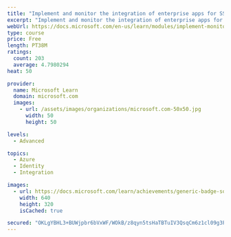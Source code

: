 ```yaml
---
title: "Implement and monitor the integration of enterprise apps for SSO"
excerpt: "Implement and monitor the integration of enterprise apps for SSO"
webUrl: https://docs.microsoft.com/en-us/learn/modules/implement-monitor-integration-of-enterprise-apps-for-sso/
type: course
price: Free
length: PT38M
ratings:
  count: 203
  average: 4.7980294
heat: 50

provider:
  name: Microsoft Learn
  domain: microsoft.com
  images:
    - url: /assets/images/organizations/microsoft.com-50x50.jpg
      width: 50
      height: 50

levels:
  - Advanced

topics:
  - Azure
  - Identity
  - Integration

images:
  - url: https://docs.microsoft.com/learn/achievements/generic-badge-social.png
    width: 640
    height: 320
    isCached: true

secured: "OKLgYBHL3+BUWjpbr6bVxWF/WOkB/z8qyn5tsHaTBTuIV3QsqCm6z1cl09g3PyV2BQqeGq1bKSSRxpe6TnurdxEy4h+q5IQCoEmuAlTEwkAUwTxoGMlEWt3OTzcNsOrf8R4LMgAhh+06gm4ajFfyJZBx6YCn1hOUnPO2djvhwUpo2Kh1Z4YPXdg7IU4AIZ7ETuTSOZfjgZboh+0zq/TG3UQQjxj4CYoi3Rauf475Q+lyolwEZpcJGXcGyk1fDzjfkM703kZVPjXuApPqkP+lie/fRXtQNwFSluHow7KGXs02JwNH45GcU2XlzfYyzYgUd5ooMCG4wjmgYUE/cRS8KPMfdkPzdpIvoejt1B7IZdgbD7b67AAsHKy0SNfQHBTXaCZSjLWH7v1Sy9aT73BvS18QeKStqPvx/ljJN+sEt5c=;5fJ5QGGs1DGrPEYK9HFSOA=="
---
```


